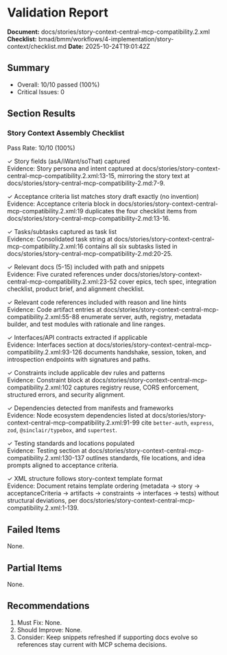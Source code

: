 # Validation Report

**Document:** docs/stories/story-context-central-mcp-compatibility.2.xml
**Checklist:** bmad/bmm/workflows/4-implementation/story-context/checklist.md
**Date:** 2025-10-24T19:01:42Z

## Summary
- Overall: 10/10 passed (100%)
- Critical Issues: 0

## Section Results

### Story Context Assembly Checklist
Pass Rate: 10/10 (100%)

✓ Story fields (asA/iWant/soThat) captured  
Evidence: Story persona and intent captured at docs/stories/story-context-central-mcp-compatibility.2.xml:13-15, mirroring the story text at docs/stories/story-central-mcp-compatibility-2.md:7-9.

✓ Acceptance criteria list matches story draft exactly (no invention)  
Evidence: Acceptance criteria block in docs/stories/story-context-central-mcp-compatibility.2.xml:19 duplicates the four checklist items from docs/stories/story-central-mcp-compatibility-2.md:13-16.

✓ Tasks/subtasks captured as task list  
Evidence: Consolidated task string at docs/stories/story-context-central-mcp-compatibility.2.xml:16 contains all six subtasks listed in docs/stories/story-central-mcp-compatibility-2.md:20-25.

✓ Relevant docs (5-15) included with path and snippets  
Evidence: Five curated references under docs/stories/story-context-central-mcp-compatibility.2.xml:23-52 cover epics, tech spec, integration checklist, product brief, and alignment checklist.

✓ Relevant code references included with reason and line hints  
Evidence: Code artifact entries at docs/stories/story-context-central-mcp-compatibility.2.xml:55-88 enumerate server, auth, registry, metadata builder, and test modules with rationale and line ranges.

✓ Interfaces/API contracts extracted if applicable  
Evidence: Interfaces section at docs/stories/story-context-central-mcp-compatibility.2.xml:93-126 documents handshake, session, token, and introspection endpoints with signatures and paths.

✓ Constraints include applicable dev rules and patterns  
Evidence: Constraint block at docs/stories/story-context-central-mcp-compatibility.2.xml:102 captures registry reuse, CORS enforcement, structured errors, and security alignment.

✓ Dependencies detected from manifests and frameworks  
Evidence: Node ecosystem dependencies listed at docs/stories/story-context-central-mcp-compatibility.2.xml:91-99 cite `better-auth`, `express`, `zod`, `@sinclair/typebox`, and `supertest`.

✓ Testing standards and locations populated  
Evidence: Testing section at docs/stories/story-context-central-mcp-compatibility.2.xml:130-137 outlines standards, file locations, and idea prompts aligned to acceptance criteria.

✓ XML structure follows story-context template format  
Evidence: Document retains template ordering (metadata → story → acceptanceCriteria → artifacts → constraints → interfaces → tests) without structural deviations, per docs/stories/story-context-central-mcp-compatibility.2.xml:1-139.

## Failed Items
None.

## Partial Items
None.

## Recommendations
1. Must Fix: None.
2. Should Improve: None.
3. Consider: Keep snippets refreshed if supporting docs evolve so references stay current with MCP schema decisions.

